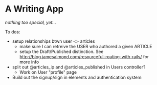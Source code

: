 # A Writing App
*nothing too special, yet...*

To dos:
* setup relationships btwn user <> articles
	* make sure I can retreive the USER who authored a given ARTICLE
	* setup the Draft/Published distinction. See
	http://blog.jamesalmond.com/resourceful-routing-with-rails/
	for more info
* split out @articles_ip and @articles_published in Users controller?
	* Work on User "profile" page
* Build out the signup/sign in elements and authentication system